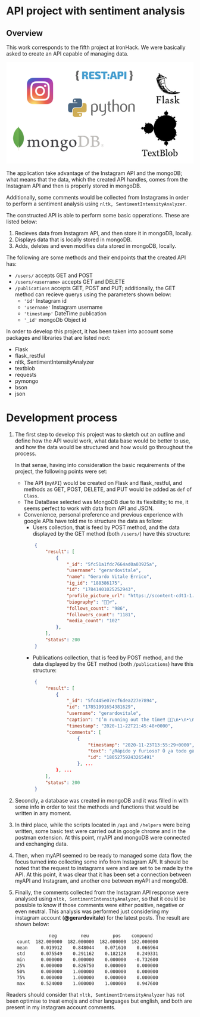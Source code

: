 
# API project with sentiment analysis
## Overview 
This work corresponds to the fifth project at IronHack. We were basically asked to create an API capable of managing data. 

![api-project-1](images/api-project.png)

The application take advantage of the Instagram API and the mongoDB; what means that the data, which the created API handles, comes from the Instagram API and then is properly stored in mongoDB.

Additionally, some comments would be collected from Instagrams  in order to perform a sentiment analysis using ```nltk, SentimentIntensityAnalyzer```.

The constructed API is able to perform some basic opperations. These are listed below:
1. Recieves data from Instagram API, and then store it in mongoDB, locally.
2. Displays data that is locally stored in mongoDB.
3. Adds, deletes and even modifies data stored in mongoDB, locally.

The following are some methods and their endpoints that the created API has:
- ```/users/``` accepts GET and POST
- ```/users/<username>``` accepts GET and DELETE
- ```/publications``` accepts GET, POST and PUT; additionally, the GET method can recieve querys using the parameters shown below:
    - ```'id'``` Instagram id
    - ```'username'``` Instagram username
    - ```'timestamp'``` DateTime publication
    - ```'_id'``` mongoDb Object id

In order to develop this project, it has been taken into account some packages and libraries that are listed next:
- Flask
- flask_restful
- nltk, SentimentIntensityAnalyzer
- textblob
- requests
- pymongo
- bson
- json


# Development process 

1. The first step to develop this project was to sketch out an outline and define how the API would work, what data base would be better to use, and how the data would be structured and how would go throughout the process.

    In that sense, having into consideration the basic requirements of the project, the following points were set:
    - The API (```myAPI```) would be created on Flask and flask_restful, and methods as GET, POST, DELETE, and PUT would be added as ```def``` of ```Class```.
    - The DataBase selected was MongoDB due to its flexibility; to me, it seems perfect to work with data from API and JSON.
    - Convenience, personal preference and previous experience with google APIs have told me to structure the data as follow:
        - Users collection, that is feed by POST method, and the data displayed by the GET method (both ```/users/```) have this structure:
        ```json
            {
                "result": [
                    {
                        "_id": "5fc51a1fdc7664ad0a03925a",
                        "username": "gerardovitale",
                        "name": "Gerardo Vitale Errico",
                        "ig_id": "188386175",
                        "id": "17841401025252943",
                        "profile_picture_url": "https://scontent-cdt1-1.xx.fbcdn.net/v/t51.2885-15/26870954_2063787480522883_2226548549900828672_n.jpg?_nc_cat=105&ccb=2&_nc_sid=86c713&_nc_ohc=082u-OGHlm4AX99Qjk7&_nc_ht=scontent-cdt1-1.xx&oh=cb0afcac0cb86ef724503545491b7e12&oe=5FE7DCC8",
                        "biography": "🤷🏼‍♂️",
                        "follows_count": "986",
                        "followers_count": "1181",
                        "media_count": "102"
                    },
                ],
                "status": 200
            }
        ```
        - Publications collection, that is feed by POST method, and the data displayed by the GET method (both ```/publications```) have this structure:
        ```json
            {
                "result": [
                    {
                        "_id": "5fc445e07ecf6dea227e7894",
                        "id": "17851991654381629",
                        "username": "gerardovitale",
                        "caption": "I’m running out the time‼️ 🚗💨\n•\n•\n•\n#madrid #spain #españa #love #photography #picoftheday #comunidaddemadrid #driving #drivesmecrazy #drivingperformance #smartcar #mercedes  #mercedesbenz #instagood #photooftheday #travel #style #photo #instagram #model #fitness #music #smile #photographer #me #europe #lifestyle #instadaily #sunday #sundaymood☀️",
                        "timestamp": "2020-11-22T21:45:48+0000",
                        "comments": [
                            {
                                "timestamp": "2020-11-23T13:55:29+0000",
                                "text": "¿Rápido y furioso? Ó ¿a todo gas?",
                                "id": "18052759243265491"
                            }, ...
                    }, ...
                ],
                "status": 200
            }
        ```
2. Secondly, a database was created in mongoDB and it was filled in with some info in order to test the methods and functions that would be written in any moment.
3. In third place, while the scripts located in ```/api``` and ```/helpers``` were being written, some basic test were carried out in google chrome and in the postman extension. At this point, myAPI and mongoDB were connected and exchanging data.
4. Then, when myAPI seemed ro be ready to managed some data flow, the focus turned into collecting some info from Instagram API. It should be noted that the request to instagrams were and are set to be made by the API. At this point, it was clear that it has been set a connection between myAPI and Instagram, and another one between myAPI and mongoDB.
5. Finally, the comments collected from the Instagram API response were analysed using ```nltk, SentimentIntensityAnalyzer```, so that it could be possible to know if those comments were either positive, negative or even neutral. This analysis was performed just considering my instagram account (**@gerardovitale**) for the latest posts. The result are shown below:
```
                neg         neu         pos    compound
    count  182.000000  182.000000  182.000000  182.000000
    mean     0.019912    0.848044    0.071610    0.066964
    std      0.075549    0.291162    0.182128    0.249331
    min      0.000000    0.000000    0.000000   -0.732600
    25%      0.000000    0.826750    0.000000    0.000000
    50%      0.000000    1.000000    0.000000    0.000000
    75%      0.000000    1.000000    0.000000    0.000000
    max      0.524000    1.000000    1.000000    0.947600
```


Readers should consider that ```nltk, SentimentIntensityAnalyzer``` has not been optimise to treat emojis and other languages but english, and both are present in my instagram account comments.
